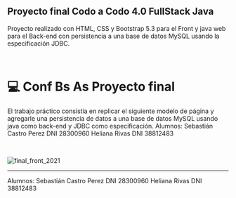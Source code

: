 ## Proyecto final Codo a Codo 4.0 FullStack Java

Proyecto realizado con HTML, CSS y Bootstrap 5.3 para el Front y java web para el Back-end con persistencia a una base de datos MySQL
usando la especificación JDBC.

<br>

# 💻 Conf Bs As Proyecto final

El trabajo práctico consistía en replicar el siguiente modelo de página y agregarle una persistencia de datos a una base de datos MySQL
usando java como back-end y JDBC como especificación.
Alumnos:
Sebastián Castro Perez DNI 28300960
Heliana Rivas DNI 38812483

<br>

![final_front_2021](https://user-images.githubusercontent.com/116129705/232880443-c69f2b41-4e6b-4f1c-be48-8afcf1ecd015.jpg)

<hr>

Alumnos:
Sebastián Castro Perez DNI 28300960
Heliana Rivas DNI 38812483
